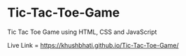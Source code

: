 # Tic-Tac-Toe-Game
Tic Tac Toe Game using HTML, CSS and JavaScript

Live Link = https://khushbhati.github.io/Tic-Tac-Toe-Game/
